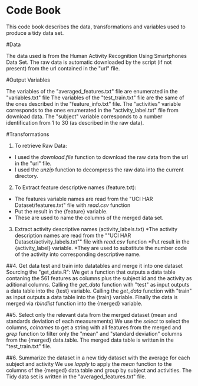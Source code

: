 Code Book
=========
This code book describes the data, transformations and variables used to produce a tidy data set.

#Data

The data used is from the Human Activity Recognition Using Smartphones Data Set. The raw data is automatic downloaded by the script  (if not present) from the url contained in the "url" file.

#Output Variables

The variables of the  "averaged\_features.txt" file are enumerated in the "variables.txt" file
The variables of the  "test\_train.txt" file are the same of the ones described in the "feature\_info.txt" file.
The "activities"  variable corresponds to the ones enumerated in the "activity_label.txt" file from download data.
The "subject" variable corresponds to a number identification from 1 to 30 (as described in the raw data).

#Transformations

1. To retrieve Raw Data:
  * I used the *download.file* function to download the raw data from the url in the "url" file.
  * I used the *unzip* function to decompress the raw data into the current directory.
2. To Extract feature descriptive names (feature.txt):
  * The features variable names are read from the "UCI HAR Dataset/features.txt" file with *read.csv* function 
  * Put the result in the {feature} variable. 
  * These are used to name the columns of the merged data set.
3. Extract activity descriptive names (activity\_labels.txt)
        *The activity description names are read from the ""UCI HAR Dataset/activity\_labels.txt"" file with *read.csv* function         *Put result in the {activity\_label} variable. 
        *They are used to substitute the number code of the activity into corresponding descriptive name.
	    
##4. Get data test and train into datatables and merge it into one dataset
	        Sourcing the "get_data.R":
	        We get a function that outputs a data table contaning the 561 features as columns plus the subject id and the activity as aditional columns.
	        Calling the *get_data* function with "test" as input outputs a data table into the {test} variable.
	        Calling the *get_data* function with "train" as input outputs a data table into the {train} variable.
	        Finally the data is merged via *rbindlist* function into the {merged} variable.
	        
##5. Select only the relevant data from the merged dataset (mean and standards deviation of each measurements)
	        We use the *select* to select the columns, *colnames* to get a string with all features from the merged and *grep* function to filter only the "mean" and "standard deviation" columns from the {merged} data.table.
	        The merged data table is written in the "test_train.txt" file.
	        
##6. Summarize the dataset in a new tidy dataset with the average for each subject and activity
	        We use *lapply* to apply the *mean* function to the columns of the {merged} data.table and group by subject and activities.
	        The Tidy data set is written in the "averaged_features.txt" file.